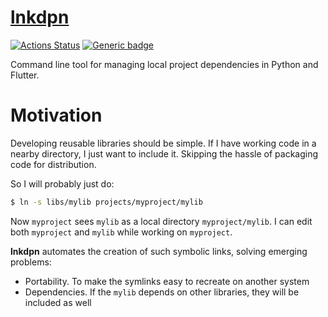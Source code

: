 # [lnkdpn](https://github.com/rtmigo/lnkdpn)

[![Actions Status](https://github.com/rtmigo/lnkdpn/workflows/CI/badge.svg?branch=master)](https://github.com/rtmigo/lnkdpn/actions)
[![Generic badge](https://img.shields.io/badge/status-draft-red.svg)](#)

Command line tool for managing local project dependencies in Python and Flutter.

# Motivation

Developing reusable libraries should be simple. If I have working code in a nearby directory, 
I just want to include it. Skipping the hassle of packaging code for distribution.

So I will probably just do:

```bash
$ ln -s libs/mylib projects/myproject/mylib
```

Now `myproject` sees `mylib` as a local directory `myproject/mylib`. I can edit both `myproject` 
and `mylib` while working on `myproject`.

**lnkdpn** automates the creation of such symbolic links, solving emerging problems:

- Portability. To make the symlinks easy to recreate on another system
- Dependencies. If the `mylib` depends on other libraries, they will be included as well